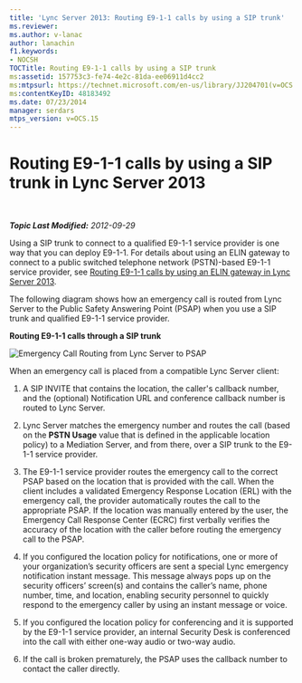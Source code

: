 ```yaml
---
title: 'Lync Server 2013: Routing E9-1-1 calls by using a SIP trunk'
ms.reviewer: 
ms.author: v-lanac
author: lanachin
f1.keywords:
- NOCSH
TOCTitle: Routing E9-1-1 calls by using a SIP trunk
ms:assetid: 157753c3-fe74-4e2c-81da-ee06911d4cc2
ms:mtpsurl: https://technet.microsoft.com/en-us/library/JJ204701(v=OCS.15)
ms:contentKeyID: 48183492
ms.date: 07/23/2014
manager: serdars
mtps_version: v=OCS.15
---
```


<div data-xmlns="http://www.w3.org/1999/xhtml">

<div class="topic" data-xmlns="http://www.w3.org/1999/xhtml" data-msxsl="urn:schemas-microsoft-com:xslt" data-cs="https://msdn.microsoft.com/">

<div data-asp="https://msdn2.microsoft.com/asp">

# Routing E9-1-1 calls by using a SIP trunk in Lync Server 2013

</div>

<div id="mainSection">

<div id="mainBody">

<span> </span>

_**Topic Last Modified:** 2012-09-29_

Using a SIP trunk to connect to a qualified E9-1-1 service provider is one way that you can deploy E9-1-1. For details about using an ELIN gateway to connect to a public switched telephone network (PSTN)-based E9-1-1 service provider, see [Routing E9-1-1 calls by using an ELIN gateway in Lync Server 2013](lync-server-2013-routing-e9-1-1-calls-by-using-an-elin-gateway.md).

The following diagram shows how an emergency call is routed from Lync Server to the Public Safety Answering Point (PSAP) when you use a SIP trunk and qualified E9-1-1 service provider.

**Routing E9-1-1 calls through a SIP trunk**

![Emergency Call Routing from Lync Server to PSAP](images/JJ204701.0637a9d4-2ca7-438a-8ed0-19090a4b992d(OCS.15).jpg "Emergency Call Routing from Lync Server to PSAP")

When an emergency call is placed from a compatible Lync Server client:

1.  A SIP INVITE that contains the location, the caller's callback number, and the (optional) Notification URL and conference callback number is routed to Lync Server.

2.  Lync Server matches the emergency number and routes the call (based on the **PSTN Usage** value that is defined in the applicable location policy) to a Mediation Server, and from there, over a SIP trunk to the E9-1-1 service provider.

3.  The E9-1-1 service provider routes the emergency call to the correct PSAP based on the location that is provided with the call. When the client includes a validated Emergency Response Location (ERL) with the emergency call, the provider automatically routes the call to the appropriate PSAP. If the location was manually entered by the user, the Emergency Call Response Center (ECRC) first verbally verifies the accuracy of the location with the caller before routing the emergency call to the PSAP.

4.  If you configured the location policy for notifications, one or more of your organization’s security officers are sent a special Lync emergency notification instant message. This message always pops up on the security officers’ screen(s) and contains the caller’s name, phone number, time, and location, enabling security personnel to quickly respond to the emergency caller by using an instant message or voice.

5.  If you configured the location policy for conferencing and it is supported by the E9-1-1 service provider, an internal Security Desk is conferenced into the call with either one-way audio or two-way audio.

6.  If the call is broken prematurely, the PSAP uses the callback number to contact the caller directly.

</div>

<span> </span>

</div>

</div>

</div>

